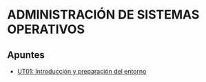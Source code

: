 # ADMINISTRACIÓN DE SISTEMAS OPERATIVOS


<!-- 
## Proyectos

- [Proyecto de la 1ª evaluación](./proyectos/proyecto_ev1.md)
- [Proyecto de la 2ª evaluación](./proyectos/proyecto_ev2.md) 
- 
-->

## Apuntes

- [UT01: Introducción y preparación del entorno](./ut01/index.md)


<!-- 


- [UT02: Instalación y puesta en marcha de Linux Server](./ut02/index.md)
- [UT03: Lenguajes de scripting en Linux: Bash](./ut03/index.md)
- [UT04: Instalación y puesta en marcha de Windows Server](./ut04/index.md)
- [UT05: Servicio de directorio en Windows Server](./ut05/index.md)
- [UT06: Lenguajes de scripting en Windows: Powershell](./ut06/index.md)
- UT07: Integración de sistemas Windows y Linux 
- 
-->